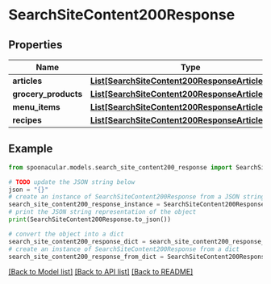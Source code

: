 # SearchSiteContent200Response



## Properties

Name | Type | Description | Notes
------------ | ------------- | ------------- | -------------
**articles** | [**List[SearchSiteContent200ResponseArticlesInner]**](SearchSiteContent200ResponseArticlesInner.md) |  | 
**grocery_products** | [**List[SearchSiteContent200ResponseArticlesInner]**](SearchSiteContent200ResponseArticlesInner.md) |  | 
**menu_items** | [**List[SearchSiteContent200ResponseArticlesInner]**](SearchSiteContent200ResponseArticlesInner.md) |  | 
**recipes** | [**List[SearchSiteContent200ResponseArticlesInner]**](SearchSiteContent200ResponseArticlesInner.md) |  | 

## Example

```python
from spoonacular.models.search_site_content200_response import SearchSiteContent200Response

# TODO update the JSON string below
json = "{}"
# create an instance of SearchSiteContent200Response from a JSON string
search_site_content200_response_instance = SearchSiteContent200Response.from_json(json)
# print the JSON string representation of the object
print(SearchSiteContent200Response.to_json())

# convert the object into a dict
search_site_content200_response_dict = search_site_content200_response_instance.to_dict()
# create an instance of SearchSiteContent200Response from a dict
search_site_content200_response_from_dict = SearchSiteContent200Response.from_dict(search_site_content200_response_dict)
```
[[Back to Model list]](../README.md#documentation-for-models) [[Back to API list]](../README.md#documentation-for-api-endpoints) [[Back to README]](../README.md)


